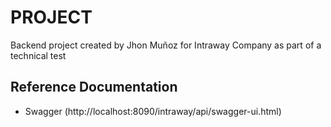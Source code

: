 # PROJECT

Backend project created by Jhon Muñoz for Intraway Company as part of a technical test

## Reference Documentation
* Swagger (http://localhost:8090/intraway/api/swagger-ui.html)